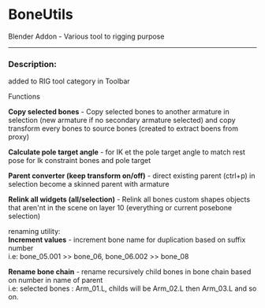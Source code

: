 # BoneUtils
Blender Addon - Various tool to rigging purpose  
  
---
  
### Description:  

added to RIG tool category in Toolbar

Functions  

**Copy selected bones** - Copy selected bones to another armature in selection (new armature if no secondary armature selected) and copy transform every bones to source bones (created to extract boens from proxy)  

**Calculate pole target angle** - for IK et the pole target angle to match rest pose for Ik constraint bones and pole target  

**Parent converter (keep transform on/off)** - direct existing parent (ctrl+p) in selection become a skinned parent with armature  

**Relink all widgets (all/selection)** - Relink all bones custom shapes objects that aren'nt in the scene on layer 10 (everything or current posebone selection)  
  
renaming utility:  
**Increment values** - increment bone name for duplication based on suffix number  
i.e: bone_05.001 >> bone_06, bone_06.002 >> bone_08

**Rename bone chain** - rename recursively child bones in bone chain based on number in name of parent  
i.e: selected bones : Arm_01.L, childs will be Arm_02.L then Arm_03.L and so on.
